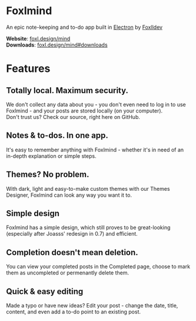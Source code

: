 # Foxlmind
An epic note-keeping and to-do app built in <a href="https://electronjs.org">Electron</a> by <a href="https://github.com/foxlldev">Foxlldev</a>

<strong>Website</strong>: [foxl.design/mind](https://foxl.design/mind)   
<strong>Downloads</strong>: [foxl.design/mind#downloads](https://foxl.design/mind#downloads)

# Features

## Totally local. Maximum security.
We don't collect any data about you - you don't even need to log in to use Foxlmind - and your posts are stored locally (on your computer).   
Don't trust us? Check our source, right here on GitHub.   

## Notes & to-dos. In one app.
It's easy to remember anything with Foxlmind - whether it's in need of an in-depth explanation or simple steps.   

## Themes? No problem.
With dark, light and easy-to-make custom themes with our Themes Designer, Foxlmind can look any way you want it to.   

## Simple design
Foxlmind has a simple design, which still proves to be great-looking (especially after Joasss' redesign in 0.7) and efficient.   

## Completion doesn't mean deletion.
You can view your completed posts in the Completed page, choose to mark them as uncompleted or permenantly delete them.   

## Quick & easy editing
Made a typo or have new ideas? Edit your post - change the date, title, content, and even add a to-do point to an existing post.
